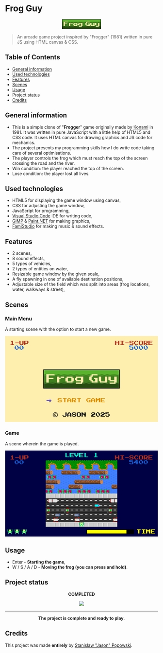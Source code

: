 # Frog Guy
<p align = "center"><img src="./assets/sprites/single/mainMenu/gameLogo.png?raw=true" alt = "Frog Guy"/></p>

> An arcade game project inspired by "Frogger" (1981) written in pure JS using HTML canvas & CSS.

## Table of Contents
* [General information](#general-information)
* [Used technologies](#used-technologies)
* [Features](#features)
* [Scenes](#scenes)
* [Usage](#usage)
* [Project status](#project-status)
* [Credits](#credits)

## General information
- This is a simple clone of "**Frogger**" game originally made by [Konami](https://en.wikipedia.org/wiki/Konami) in 1981. It was written in pure JavaScript with a little help of HTML5 and CSS code. It uses HTML canvas for drawing graphics and JS code for mechanics.
- The project presents my programming skills how I do write code taking care of several optimisations.
- The player controls the frog which must reach the top of the screen crossing the road and the river.
- Win condition: the player reached the top of the screen.
- Lose condition: the player lost all lives.

## Used technologies
- HTML5 for displaying the game window using canvas,
- CSS for adjusting the game window,
- JavaScript for programming,
- [Visual Studio Code](https://code.visualstudio.com/ "Visual Studio Code - Code Editing. Redefined") IDE for writing code,
- [GIMP](https://www.gimp.org/ "GIMP - GNU Image Manipulation Program") & [Paint.NET](https://www.getpaint.net/ "Paint.NET - Free Software for Digital Photo Editing") for making graphics,
- [FamiStudio](https://famistudio.org/ "FamiStudio - NES Music Editor") for making music & sound effects.

## Features
- 2 scenes,
- 8 sound effects,
- 5 types of vehicles,
- 2 types of entities on water,
- Resizable game window by the given scale,
- A fly spawning in one of available destination positions,
- Adjustable size of the field which was split into areas (frog locations, water, walkways & street),

## Scenes
### Main Menu
A starting scene with the option to start a new game.

![Frog Guy (Main Menu)](./screenshots/mainMenu.png?raw=true)
### Game
A scene wherein the game is played.

![Frog Guy (Game)](./screenshots/game.png?raw=true)

## Usage
- Enter - **Starting the game**,
- W / S / A / D - **Moving the frog (you can press and hold)**.

## Project status
<p align = "center"><b>COMPLETED</b></p>
<p align = "center"><img src="https://upload.wikimedia.org/wikipedia/commons/f/f3/Gasr100percent.png"/></p>

---
<p align = "center"><b>The project is complete and ready to play</b>.</p>

## Credits
This project was made **entirely** by [Stanisław "Jason" Popowski](https://jasonxiii.pl "Jason. Cała informatyka w jednym miejscu! Oficjalna strona internetowa! Setki artykułów na różne tematy! Wszystko stworzone przez jedną osobę!").